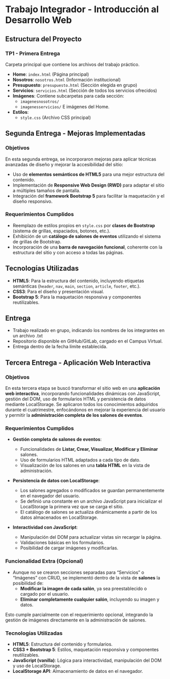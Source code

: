 # Trabajo Integrador - Introducción al Desarrollo Web

## Estructura del Proyecto

### TP1 - Primera Entrega
Carpeta principal que contiene los archivos del trabajo práctico.

- **Home**: `index.html` (Página principal)
- **Nosotros**: `nosotros.html` (Información institucional)
- **Presupuesto**: `presupuesto.html` (Sección elegida en grupo)
- **Servicios**: `servicios.html` (Sección de todos los servicios ofrecidos)
- **Imágenes**: Contiene subcarpetas para cada sección:
  - `imagenesnosotros/`
  - `imagenesservicios/` E imágenes del Home. 
- **Estilos**:
  - `style.css` (Archivo CSS principal)


  

## Segunda Entrega - Mejoras Implementadas

### Objetivos
En esta segunda entrega, se incorporaron mejoras para aplicar técnicas avanzadas de diseño y mejorar la accesibilidad del sitio:
- Uso de **elementos semánticos de HTML5** para una mejor estructura del contenido.
- Implementación de **Responsive Web Design (RWD)** para adaptar el sitio a múltiples tamaños de pantalla.
- Integración del **framework Bootstrap 5** para facilitar la maquetación y el diseño responsivo.

### Requerimientos Cumplidos
- Reemplazo de estilos propios en `style.css` por **clases de Bootstrap** (sistema de grillas, espaciados, botones, etc.).
- Exhibición de un **catálogo de salones de eventos** utilizando el sistema de grillas de Bootstrap.
- Incorporación de una **barra de navegación funcional**, coherente con la estructura del sitio y con acceso a todas las páginas.

## Tecnologías Utilizadas
- **HTML5**: Para la estructura del contenido, incluyendo etiquetas semánticas (`header`, `nav`, `main`, `section`, `article`, `footer`, etc.).
- **CSS3**: Para el diseño y presentación visual.
- **Bootstrap 5**: Para la maquetación responsiva y componentes reutilizables.

## Entrega
- Trabajo realizado en grupo, indicando los nombres de los integrantes en un archivo .txt
- Repositorio disponible en GitHub/GitLab, cargado en el Campus Virtual.
- Entrega dentro de la fecha límite establecida.




## Tercera Entrega - Aplicación Web Interactiva

### Objetivos
En esta tercera etapa se buscó transformar el sitio web en una **aplicación web interactiva**, incorporando funcionalidades dinámicas con JavaScript, gestión del DOM, uso de formularios HTML y persistencia de datos mediante LocalStorage. Se aplicaron todos los conocimientos adquiridos durante el cuatrimestre, enfocándonos en mejorar la experiencia del usuario y permitir la **administración completa de los salones de eventos**.

### Requerimientos Cumplidos
- **Gestión completa de salones de eventos**:
  - Funcionalidades de **Listar, Crear, Visualizar, Modificar y Eliminar** salones.
  - Uso de formularios HTML adaptados a cada tipo de dato.
  - Visualización de los salones en una **tabla HTML** en la vista de administración.

- **Persistencia de datos con LocalStorage**:
  - Los salones agregados o modificados se guardan permanentemente en el navegador del usuario.
  - Se definió una constante en un archivo JavaScript para inicializar el LocalStorage la primera vez que se carga el sitio.
  - El catálogo de salones se actualiza dinámicamente a partir de los datos almacenados en LocalStorage.

- **Interactividad con JavaScript**:
  - Manipulación del DOM para actualizar vistas sin recargar la página.
  - Validaciones básicas en los formularios.
  - Posibilidad de cargar imágenes y modificarlas.

### Funcionalidad Extra (Opcional)
- Aunque no se crearon secciones separadas para “Servicios” o “Imágenes” con CRUD, se implementó dentro de la vista de **salones** la posibilidad de:
  - **Modificar la imagen de cada salón**, ya sea preestablecido o cargado por el usuario.
  - **Eliminar completamente cualquier salón**, incluyendo su imagen y datos.

Esto cumple parcialmente con el requerimiento opcional, integrando la gestión de imágenes directamente en la administración de salones.

### Tecnologías Utilizadas
- **HTML5**: Estructura del contenido y formularios.
- **CSS3 + Bootstrap 5**: Estilos, maquetación responsiva y componentes reutilizables.
- **JavaScript (vanilla)**: Lógica para interactividad, manipulación del DOM y uso de LocalStorage.
- **LocalStorage API**: Almacenamiento de datos en el navegador.
